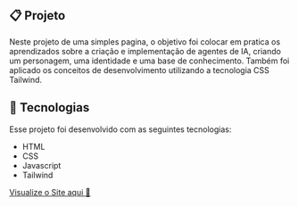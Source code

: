 ## 📋 Projeto
Neste projeto de uma simples pagina, o objetivo foi colocar em pratica os aprendizados sobre a criação e implementação de agentes de IA, criando um personagem, uma identidade e uma base de conhecimento. Também foi aplicado os conceitos de desenvolvimento utilizando a tecnologia CSS Tailwind.
## 🚀 Tecnologias
Esse projeto foi desenvolvido com as seguintes tecnologias:

- HTML
- CSS
- Javascript
- Tailwind

<a href="https://brunosts94.github.io/MeuPortifolio/Nescafé-proj/index.html">Visualize o Site aqui 👀</a>
